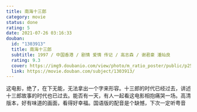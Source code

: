 ```yaml
---
title: 南海十三郎
category: movie
status: done
rating: 5
date: 2021-07-26 03:16:33
douban:
  id: "1303913"
  title: 南海十三郎
  subtitle: 1997 / 中国香港 / 剧情 爱情 传记 / 高志森 / 谢君豪 潘灿良
  rating: 9.3
  cover: https://img9.doubanio.com/view/photo/m_ratio_poster/public/p2578760496.jpg
  link: https://movie.douban.com/subject/1303913/
---
```


这电影，绝了，在下无能，无法拿出一个字来形容。十三郎的时代已经过去，讲述十三郎故事的时代也已过去。能否有一天，有人一起看这电影相抱痛哭一场。高清版本，好有味道的画面，看得好幸福。国语版的配音是个缺憾，下次一定听粤音